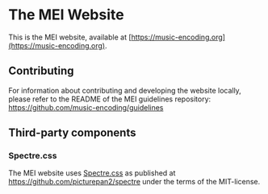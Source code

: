 # The MEI Website

This is the MEI website, available at [https://music-encoding.org](https://music-encoding.org).

## Contributing

For information about contributing and developing the website locally, please refer to the README of the MEI guidelines repository: https://github.com/music-encoding/guidelines

## Third-party components

### Spectre.css

The MEI website uses [Spectre.css](https://picturepan2.github.io/spectre/) as published at https://github.com/picturepan2/spectre under the terms of the MIT-license.
